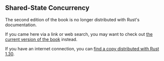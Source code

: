 ## Shared-State Concurrency

The second edition of the book is no longer distributed with Rust's documentation.

If you came here via a link or web search, you may want to check out [the current
version of the book](../ch16-03-shared-state.html) instead.

If you have an internet connection, you can [find a copy distributed with
Rust
1.30](https://doc.rust-lang.org/1.30.0/book/second-edition/ch16-03-shared-state.html).